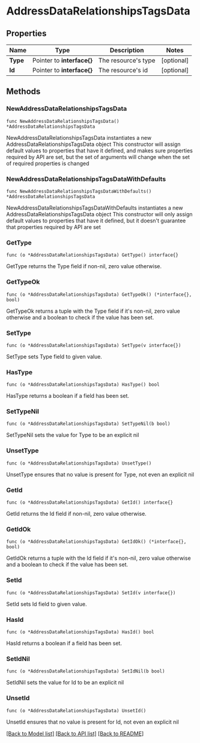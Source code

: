 # AddressDataRelationshipsTagsData

## Properties

Name | Type | Description | Notes
------------ | ------------- | ------------- | -------------
**Type** | Pointer to **interface{}** | The resource&#39;s type | [optional] 
**Id** | Pointer to **interface{}** | The resource&#39;s id | [optional] 

## Methods

### NewAddressDataRelationshipsTagsData

`func NewAddressDataRelationshipsTagsData() *AddressDataRelationshipsTagsData`

NewAddressDataRelationshipsTagsData instantiates a new AddressDataRelationshipsTagsData object
This constructor will assign default values to properties that have it defined,
and makes sure properties required by API are set, but the set of arguments
will change when the set of required properties is changed

### NewAddressDataRelationshipsTagsDataWithDefaults

`func NewAddressDataRelationshipsTagsDataWithDefaults() *AddressDataRelationshipsTagsData`

NewAddressDataRelationshipsTagsDataWithDefaults instantiates a new AddressDataRelationshipsTagsData object
This constructor will only assign default values to properties that have it defined,
but it doesn't guarantee that properties required by API are set

### GetType

`func (o *AddressDataRelationshipsTagsData) GetType() interface{}`

GetType returns the Type field if non-nil, zero value otherwise.

### GetTypeOk

`func (o *AddressDataRelationshipsTagsData) GetTypeOk() (*interface{}, bool)`

GetTypeOk returns a tuple with the Type field if it's non-nil, zero value otherwise
and a boolean to check if the value has been set.

### SetType

`func (o *AddressDataRelationshipsTagsData) SetType(v interface{})`

SetType sets Type field to given value.

### HasType

`func (o *AddressDataRelationshipsTagsData) HasType() bool`

HasType returns a boolean if a field has been set.

### SetTypeNil

`func (o *AddressDataRelationshipsTagsData) SetTypeNil(b bool)`

 SetTypeNil sets the value for Type to be an explicit nil

### UnsetType
`func (o *AddressDataRelationshipsTagsData) UnsetType()`

UnsetType ensures that no value is present for Type, not even an explicit nil
### GetId

`func (o *AddressDataRelationshipsTagsData) GetId() interface{}`

GetId returns the Id field if non-nil, zero value otherwise.

### GetIdOk

`func (o *AddressDataRelationshipsTagsData) GetIdOk() (*interface{}, bool)`

GetIdOk returns a tuple with the Id field if it's non-nil, zero value otherwise
and a boolean to check if the value has been set.

### SetId

`func (o *AddressDataRelationshipsTagsData) SetId(v interface{})`

SetId sets Id field to given value.

### HasId

`func (o *AddressDataRelationshipsTagsData) HasId() bool`

HasId returns a boolean if a field has been set.

### SetIdNil

`func (o *AddressDataRelationshipsTagsData) SetIdNil(b bool)`

 SetIdNil sets the value for Id to be an explicit nil

### UnsetId
`func (o *AddressDataRelationshipsTagsData) UnsetId()`

UnsetId ensures that no value is present for Id, not even an explicit nil

[[Back to Model list]](../README.md#documentation-for-models) [[Back to API list]](../README.md#documentation-for-api-endpoints) [[Back to README]](../README.md)



